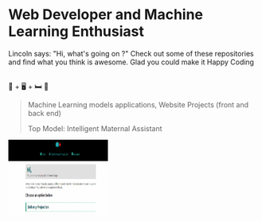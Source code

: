 # Web Developer and Machine Learning Enthusiast

   <!--![Tiprock network](https://github.com/tiprock-network/tiprock-network/blob/main/codecycle.png?raw=true)-->
<p>Lincoln says: "Hi, what's going on ?" Check out some of these repositories and find what you think is awesome. Glad you could make it Happy Coding</p>
<br>
🍝 + 🖥️ + 🛏️  🔄
<br>

> Machine Learning models applications, Website Projects (front and back end)
>
> Top Model: Intelligent Maternal Assistant


<img src="https://github.com/tiprock-network/Intelligent-Antenatal-Care-Assistant-/blob/master/deliverysystem2.gif?raw=true" style="width: 200px; height: 150px;"/>





